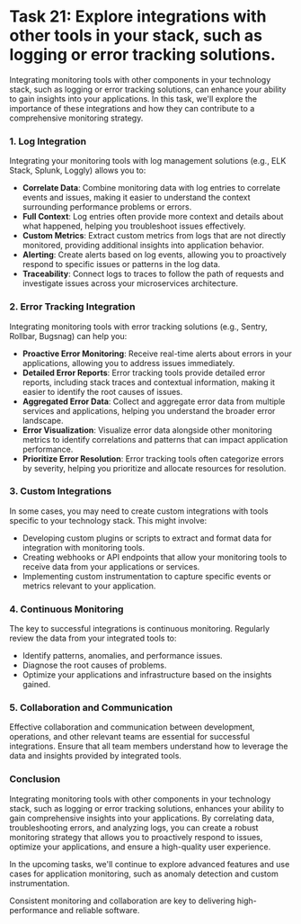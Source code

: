 # Task 21: Explore integrations with other tools in your stack, such as logging or error tracking solutions.

Integrating monitoring tools with other components in your technology stack, such as logging or error tracking solutions, can enhance your ability to gain insights into your applications. In this task, we'll explore the importance of these integrations and how they can contribute to a comprehensive monitoring strategy.

### 1. **Log Integration**

Integrating your monitoring tools with log management solutions (e.g., ELK Stack, Splunk, Loggly) allows you to:

- **Correlate Data**: Combine monitoring data with log entries to correlate events and issues, making it easier to understand the context surrounding performance problems or errors.
- **Full Context**: Log entries often provide more context and details about what happened, helping you troubleshoot issues effectively.
- **Custom Metrics**: Extract custom metrics from logs that are not directly monitored, providing additional insights into application behavior.
- **Alerting**: Create alerts based on log events, allowing you to proactively respond to specific issues or patterns in the log data.
- **Traceability**: Connect logs to traces to follow the path of requests and investigate issues across your microservices architecture.

### 2. **Error Tracking Integration**

Integrating monitoring tools with error tracking solutions (e.g., Sentry, Rollbar, Bugsnag) can help you:

- **Proactive Error Monitoring**: Receive real-time alerts about errors in your applications, allowing you to address issues immediately.
- **Detailed Error Reports**: Error tracking tools provide detailed error reports, including stack traces and contextual information, making it easier to identify the root causes of issues.
- **Aggregated Error Data**: Collect and aggregate error data from multiple services and applications, helping you understand the broader error landscape.
- **Error Visualization**: Visualize error data alongside other monitoring metrics to identify correlations and patterns that can impact application performance.
- **Prioritize Error Resolution**: Error tracking tools often categorize errors by severity, helping you prioritize and allocate resources for resolution.

### 3. **Custom Integrations**

In some cases, you may need to create custom integrations with tools specific to your technology stack. This might involve:

- Developing custom plugins or scripts to extract and format data for integration with monitoring tools.
- Creating webhooks or API endpoints that allow your monitoring tools to receive data from your applications or services.
- Implementing custom instrumentation to capture specific events or metrics relevant to your application.

### 4. **Continuous Monitoring**

The key to successful integrations is continuous monitoring. Regularly review the data from your integrated tools to:

- Identify patterns, anomalies, and performance issues.
- Diagnose the root causes of problems.
- Optimize your applications and infrastructure based on the insights gained.

### 5. **Collaboration and Communication**

Effective collaboration and communication between development, operations, and other relevant teams are essential for successful integrations. Ensure that all team members understand how to leverage the data and insights provided by integrated tools.

### **Conclusion**

Integrating monitoring tools with other components in your technology stack, such as logging or error tracking solutions, enhances your ability to gain comprehensive insights into your applications. By correlating data, troubleshooting errors, and analyzing logs, you can create a robust monitoring strategy that allows you to proactively respond to issues, optimize your applications, and ensure a high-quality user experience.

In the upcoming tasks, we'll continue to explore advanced features and use cases for application monitoring, such as anomaly detection and custom instrumentation.

Consistent monitoring and collaboration are key to delivering high-performance and reliable software.